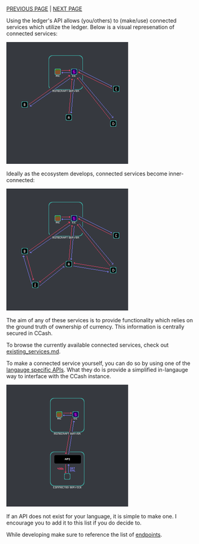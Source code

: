 [PREVIOUS PAGE](../../idea.md) | [NEXT PAGE](APIs.md)

Using the ledger's API allows (you/others) to (make/use) connected services which utilize the ledger. Below is a visual represenation of connected services:

![image](connected_a.png)

Ideally as the ecosystem develops, connected services become inner-connected:

![image](connected_b.png)

The aim of any of these services is to provide functionality which relies on the ground truth of ownership of currency. This information is centrally secured in CCash.

To browse the currently available connected services, check out [existing_services.md](../existing_services.md).

To make a connected service yourself, you can do so by using one of the [langauge specific APIs](APIs.md). What they do is provide a simplified in-langauge way to interface with the CCash instance.

![image](connected_c.png)

If an API does not exist for your language, it is simple to make one. I encourage you to add it to this list if you do decide to.

While developing make sure to reference the list of [endpoints](endpoints.md).
